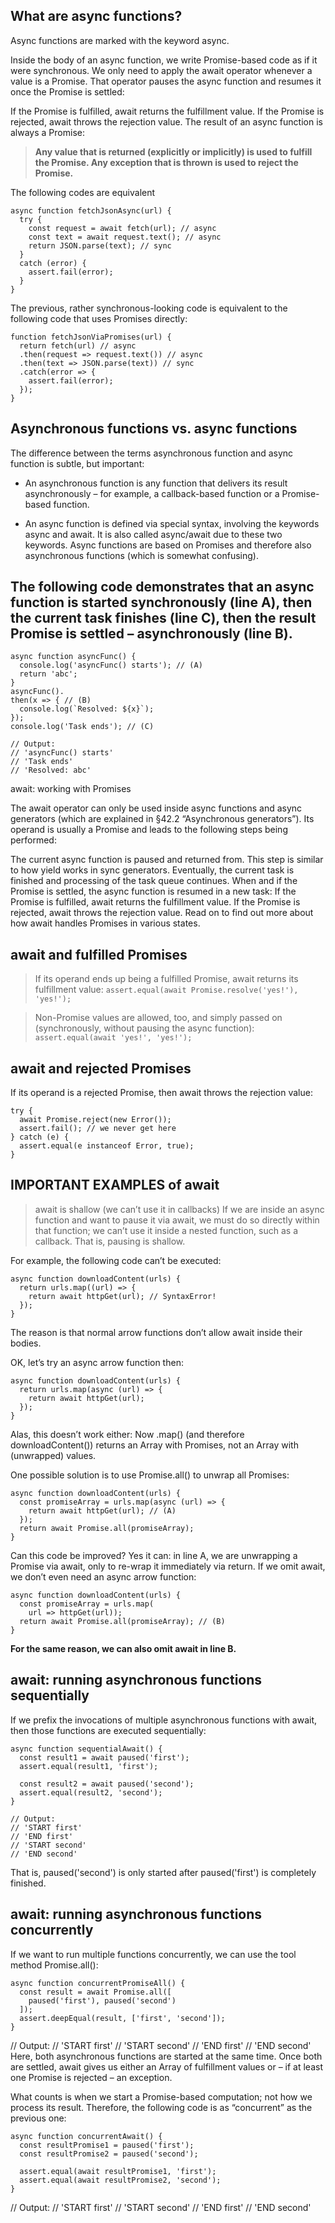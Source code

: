 ## What are async functions?
Async functions are marked with the keyword async.

Inside the body of an async function, we write Promise-based code as if it were synchronous. We only need to apply the await operator whenever a value is a Promise. That operator pauses the async function and resumes it once the Promise is settled:

If the Promise is fulfilled, await returns the fulfillment value.
If the Promise is rejected, await throws the rejection value.
The result of an async function is always a Promise:

> **Any value that is returned (explicitly or implicitly) is used to fulfill the Promise.
Any exception that is thrown is used to reject the Promise.**

The following codes are equivalent
```
async function fetchJsonAsync(url) {
  try {
    const request = await fetch(url); // async
    const text = await request.text(); // async
    return JSON.parse(text); // sync
  }
  catch (error) {
    assert.fail(error);
  }
}
```
The previous, rather synchronous-looking code is equivalent to the following code that uses Promises directly:
```
function fetchJsonViaPromises(url) {
  return fetch(url) // async
  .then(request => request.text()) // async
  .then(text => JSON.parse(text)) // sync
  .catch(error => {
    assert.fail(error);
  });
}
```

## Asynchronous functions vs. async functions

The difference between the terms asynchronous function and async function is subtle, but important:

-  An asynchronous function is any function that delivers its result asynchronously – for example, a callback-based function or a Promise-based function.

-  An async function is defined via special syntax, involving the keywords async and await. It is also called async/await due to these two keywords. Async functions are based on Promises and therefore also asynchronous functions (which is somewhat confusing).

## The following code demonstrates that an async function is started synchronously (line A), then the current task finishes (line C), then the result Promise is settled – asynchronously (line B).
```
async function asyncFunc() {
  console.log('asyncFunc() starts'); // (A)
  return 'abc';
}
asyncFunc().
then(x => { // (B)
  console.log(`Resolved: ${x}`);
});
console.log('Task ends'); // (C)

// Output:
// 'asyncFunc() starts'
// 'Task ends'
// 'Resolved: abc'
```

await: working with Promises 

The await operator can only be used inside async functions and async generators (which are explained in §42.2 “Asynchronous generators”). Its operand is usually a Promise and leads to the following steps being performed:

The current async function is paused and returned from. This step is similar to how yield works in sync generators.
Eventually, the current task is finished and processing of the task queue continues.
When and if the Promise is settled, the async function is resumed in a new task:
If the Promise is fulfilled, await returns the fulfillment value.
If the Promise is rejected, await throws the rejection value.
Read on to find out more about how await handles Promises in various states.

## await and fulfilled Promises 

> If its operand ends up being a fulfilled Promise, await returns its fulfillment value:
`assert.equal(await Promise.resolve('yes!'), 'yes!');`

> Non-Promise values are allowed, too, and simply passed on (synchronously, without pausing the async function):
`assert.equal(await 'yes!', 'yes!');`

## await and rejected Promises 
If its operand is a rejected Promise, then await throws the rejection value:
```
try {
  await Promise.reject(new Error());
  assert.fail(); // we never get here
} catch (e) {
  assert.equal(e instanceof Error, true);
}
```

## IMPORTANT EXAMPLES of await
> await is shallow (we can’t use it in callbacks) 
If we are inside an async function and want to pause it via await, we must do so directly within that function; we can’t use it inside a nested function, such as a callback. That is, pausing is shallow.

For example, the following code can’t be executed:
```
async function downloadContent(urls) {
  return urls.map((url) => {
    return await httpGet(url); // SyntaxError!
  });
}
```
The reason is that normal arrow functions don’t allow await inside their bodies.

OK, let’s try an async arrow function then:
```
async function downloadContent(urls) {
  return urls.map(async (url) => {
    return await httpGet(url);
  });
}
```
Alas, this doesn’t work either: Now .map() (and therefore downloadContent()) returns an Array with Promises, not an Array with (unwrapped) values.

One possible solution is to use Promise.all() to unwrap all Promises:
```
async function downloadContent(urls) {
  const promiseArray = urls.map(async (url) => {
    return await httpGet(url); // (A)
  });
  return await Promise.all(promiseArray);
}
```
Can this code be improved? Yes it can: in line A, we are unwrapping a Promise via await, only to re-wrap it immediately via return. If we omit await, we don’t even need an async arrow function:
```
async function downloadContent(urls) {
  const promiseArray = urls.map(
    url => httpGet(url));
  return await Promise.all(promiseArray); // (B)
}
```
**For the same reason, we can also omit await in line B.**


## await: running asynchronous functions sequentially 
If we prefix the invocations of multiple asynchronous functions with await, then those functions are executed sequentially:
```
async function sequentialAwait() {
  const result1 = await paused('first');
  assert.equal(result1, 'first');
  
  const result2 = await paused('second');
  assert.equal(result2, 'second');
}

// Output:
// 'START first'
// 'END first'
// 'START second'
// 'END second'
```
That is, paused('second') is only started after paused('first') is completely finished.

## await: running asynchronous functions concurrently #
If we want to run multiple functions concurrently, we can use the tool method Promise.all():
```
async function concurrentPromiseAll() {
  const result = await Promise.all([
    paused('first'), paused('second')
  ]);
  assert.deepEqual(result, ['first', 'second']);
}
```
// Output:
// 'START first'
// 'START second'
// 'END first'
// 'END second'
Here, both asynchronous functions are started at the same time. Once both are settled, await gives us either an Array of fulfillment values or – if at least one Promise is rejected – an exception.

What counts is when we start a Promise-based computation; not how we process its result. Therefore, the following code is as “concurrent” as the previous one:
```
async function concurrentAwait() {
  const resultPromise1 = paused('first');
  const resultPromise2 = paused('second');
  
  assert.equal(await resultPromise1, 'first');
  assert.equal(await resultPromise2, 'second');
}
```
// Output:
// 'START first'
// 'START second'
// 'END first'
// 'END second'
